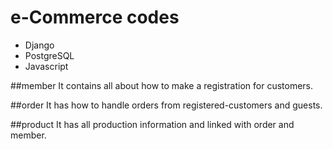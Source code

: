 # e-Commerce codes
- Django
- PostgreSQL
- Javascript

##member
It contains all about how to make a registration for customers.

##order
It has how to handle orders from registered-customers and guests.

##product
It has all production information and linked with order and member.
